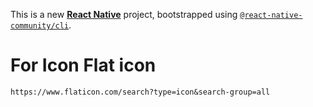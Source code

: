This is a new [**React Native**](https://reactnative.dev) project, bootstrapped using [`@react-native-community/cli`](https://github.com/react-native-community/cli).

# For Icon Flat icon 


```https://www.flaticon.com/search?type=icon&search-group=all```


